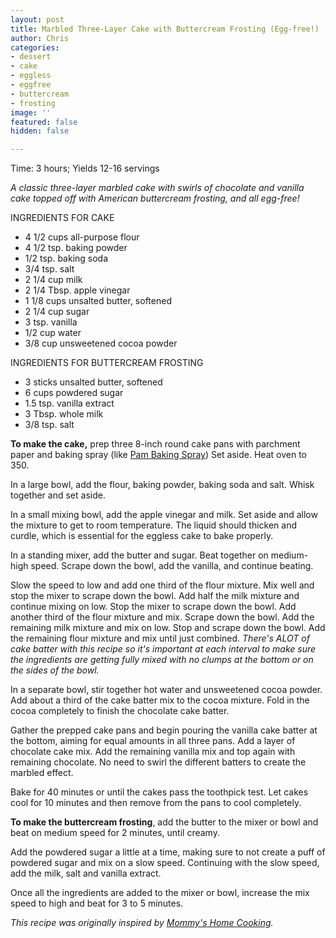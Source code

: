 ```yaml
---
layout: post
title: Marbled Three-Layer Cake with Buttercream Frosting (Egg-free!)
author: Chris
categories:
- dessert
- cake
- eggless
- eggfree
- buttercream
- frosting
image: ''
featured: false
hidden: false

---
```

Time: 3 hours; Yields 12-16 servings

_A classic three-layer marbled cake with swirls of chocolate and vanilla cake topped off with American buttercream frosting, and all egg-free!_

INGREDIENTS FOR CAKE

* 4 1/2 cups all-purpose flour
* 4 1/2 tsp. baking powder
* 1/2 tsp. baking soda
* 3/4 tsp. salt
* 2 1/4 cup milk
* 2 1/4 Tbsp. apple vinegar
* 1 1/8 cups unsalted butter, softened 
* 2 1/4  cup sugar
* 3 tsp. vanilla
* 1/2 cup water
* 3/8 cup unsweetened cocoa powder

INGREDIENTS FOR BUTTERCREAM FROSTING

* 3 sticks unsalted butter, softened
* 6 cups powdered sugar
* 1.5 tsp. vanilla extract
* 3 Tbsp. whole milk
* 3/8 tsp. salt

**To make the cake,** prep three 8-inch round cake pans with parchment paper and baking spray (like [Pam Baking Spray](https://www.pamcookingspray.com/products/baking)) Set aside. Heat oven to 350.

In a large bowl, add the flour, baking powder, baking soda and salt. Whisk together and set aside.

In a small mixing bowl, add the apple vinegar and milk. Set aside and allow the mixture to get to room temperature. The liquid should thicken and curdle, which is essential for the eggless cake to bake properly.

In a standing mixer, add the butter and sugar. Beat together on medium-high speed. Scrape down the bowl, add the vanilla, and continue beating. 

Slow the speed to low and add one third of the flour mixture. Mix well and stop the mixer to scrape down the bowl. Add half the milk mixture and continue mixing on low. Stop the mixer to scrape down the bowl. Add another third of the flour mixture and mix. Scrape down the bowl. Add the remaining milk mixture and mix on low. Stop and scrape down the bowl. Add the remaining flour mixture and mix until just combined. _There's ALOT of cake batter with this recipe so it's important at each interval to make sure the ingredients are getting fully mixed with no clumps at the bottom or on the sides of the bowl._

In a separate bowl, stir together hot water and unsweetened cocoa powder. Add about a third of the cake batter mix to the cocoa mixture. Fold in the cocoa completely to finish the chocolate cake batter. 

Gather the prepped cake pans and begin pouring the vanilla cake batter at the bottom, aiming for equal amounts in all three pans. Add a layer of chocolate cake mix. Add the remaining vanilla mix and top again with remaining chocolate. No need to swirl the different batters to create the marbled effect. 

Bake for 40 minutes or until the cakes pass the toothpick test. Let cakes cool for 10 minutes and then remove from the pans to cool completely. 

**To make the buttercream frosting**, add the butter to the mixer or bowl and beat on medium speed for 2 minutes, until creamy.

Add the powdered sugar a little at a time, making sure to not create a puff of powdered sugar and mix on a slow speed. Continuing with the slow speed, add the milk, salt and vanilla extract.

Once all the ingredients are added to the mixer or bowl, increase the mix speed to high and beat for 3 to 5 minutes.

_This recipe was originally inspired by_ [_Mommy's Home Cooking_](https://mommyshomecooking.com/eggless-marble-cake/)_._